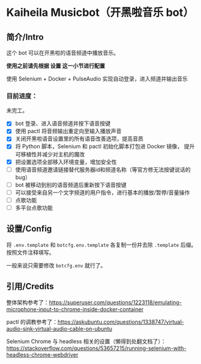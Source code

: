 # Kaiheila Musicbot（开黑啦音乐 bot）

## 简介/Intro

这个 bot 可以在开黑啦的语音频道中播放音乐。

**使用之前请先根据 设置 这一小节进行配置**

使用 Selenium + Docker + PulseAudio 实现自动登录，进入频道并输出音乐

### 目前进度：

未完工。

- [x] bot 登录、进入语音频道并按下语音按键
- [x] 使用 pactl 将音频输出重定向至输入播放声音
- [x] 关闭开黑啦语音设置里的所有语音改善选项，提高音质
- [x] 将 Python 脚本，Selenium 和 pactl 初始化脚本打包进 Docker 镜像， 提升可移植性并减少对主机的魔改
- [x] 把设置选项全部移入环境变量，增加安全性
- [ ] 使用语音频道邀请链接替代服务器id和频道名称（等官方修无法按键说话的bug）
- [ ] bot 被移动到别的语音频道后重新按下语音按键
- [ ] 可以接受来自另一个文字频道的用户指令，进行基本的播放/暂停/音量操作
- [ ] 点歌功能
- [ ] 多平台点歌功能

## 设置/Config

将 `.env.template` 和 `botcfg.env.template` 各复制一份并去除 `.template` 后缀。按照文件注释填写。

一般来说只需要修改 `botcfg.env` 就行了。

## 引用/Credits

整体架构参考了：https://superuser.com/questions/1223118/emulating-microphone-input-to-chrome-inside-docker-container

pactl 的调教参考了：https://askubuntu.com/questions/1338747/virtual-audio-sink-virtual-audio-cable-on-ubuntu

Selenium Chrome 与 headless 相关的设置（懒得到处翻文档了）：https://stackoverflow.com/questions/53657215/running-selenium-with-headless-chrome-webdriver
